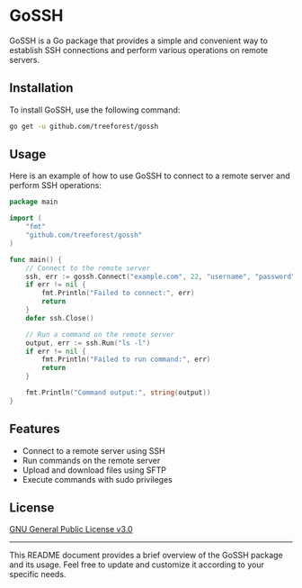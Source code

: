 # GoSSH

GoSSH is a Go package that provides a simple and convenient way to establish SSH connections and perform various operations on remote servers.

## Installation

To install GoSSH, use the following command:

```bash
go get -u github.com/treeforest/gossh
```

## Usage

Here is an example of how to use GoSSH to connect to a remote server and perform SSH operations:

```go
package main

import (
	"fmt"
	"github.com/treeforest/gossh"
)

func main() {
	// Connect to the remote server
	ssh, err := gossh.Connect("example.com", 22, "username", "password")
	if err != nil {
		fmt.Println("Failed to connect:", err)
		return
	}
	defer ssh.Close()

	// Run a command on the remote server
	output, err := ssh.Run("ls -l")
	if err != nil {
		fmt.Println("Failed to run command:", err)
		return
	}

	fmt.Println("Command output:", string(output))
}
```

## Features

- Connect to a remote server using SSH
- Run commands on the remote server
- Upload and download files using SFTP
- Execute commands with sudo privileges

## License

[GNU General Public License v3.0](https://github.com/treeforest/gossh/blob/main/LICENSE) 

---

This README document provides a brief overview of the GoSSH package and its usage. Feel free to update and customize it according to your specific needs.

